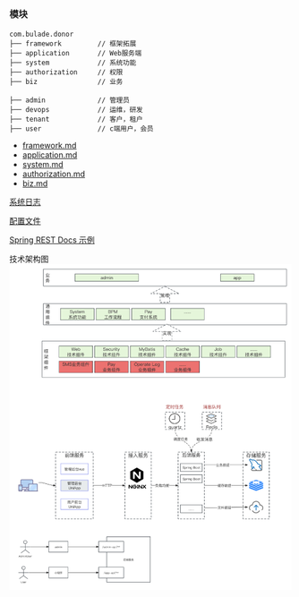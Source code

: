 ### 模块
```
com.bulade.donor
├── framework         // 框架拓展
├── application       // Web服务端
├── system            // 系统功能
├── authorization     // 权限
├── biz               // 业务

├── admin             // 管理员
├── devops            // 运维，研发
├── tenant            // 客户，租户
├── user              // c端用户，会员
```
* [framework.md](..%2F..%2Fbulade-donor-framework%2FREADME.md)
* [application.md](..%2F..%2Fbulade-donor-application%2FREADME.md)
* [system.md](..%2F..%2Fbulade-donor-system%2FREADME.md)
* [authorization.md](..%2F..%2Fbulade-donor-authorization%2FREADME.md)
* [biz.md](..%2F..%2Fbulade-donor-biz%2FREADME.md)

[系统日志](..%2Fconvention%2Flog.md)

[配置文件](ymlconfig.md)

[Spring REST Docs 示例](..%2F..%2Fbulade-donor-application%2Fsrc%2Fmain%2Fasciidoc%2Findex.adoc)

技术架构图
![技术架构.png](%E6%8A%80%E6%9C%AF%E6%9E%B6%E6%9E%84.png)


